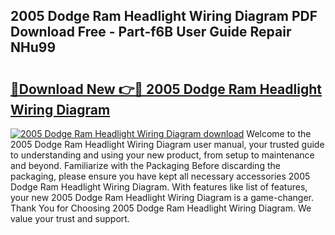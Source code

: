 ## 2005 Dodge Ram Headlight Wiring Diagram PDF Download Free - Part-f6B User Guide Repair NHu99

# <h2><a href="http://dfr9g2.blite.top/?on=2005+Dodge+Ram+Headlight+Wiring+Diagram">🔗Download New 👉🔴 2005 Dodge Ram Headlight Wiring Diagram</a></h2>

[![2005 Dodge Ram Headlight Wiring Diagram download](https://i.imgur.com/lujVjoI.png)](http://dfr9g2.blite.top/?on=2005+Dodge+Ram+Headlight+Wiring+Diagram)
Welcome to the 2005 Dodge Ram Headlight Wiring Diagram user manual, your trusted guide to understanding and using your new product, from setup to maintenance and beyond. Familiarize with the Packaging Before discarding the packaging, please ensure you have kept all necessary accessories 2005 Dodge Ram Headlight Wiring Diagram. With features like list of features, your new 2005 Dodge Ram Headlight Wiring Diagram is a game-changer. Thank You for Choosing 2005 Dodge Ram Headlight Wiring Diagram. We value your trust and support.
